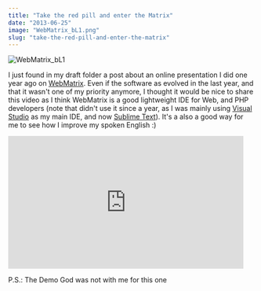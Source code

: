 ```yaml
---
title: "Take the red pill and enter the Matrix"
date: "2013-06-25"
image: "WebMatrix_bL1.png"
slug: "take-the-red-pill-and-enter-the-matrix"
---
```


![WebMatrix_bL1](images/WebMatrix_bL1.png)

I just found in my draft folder a post about an online presentation I did one year ago on [WebMatrix](https://www.microsoft.com/web/webmatrix/). Even if the software as evolved in the last year, and that it wasn't one of my priority anymore, I thought it would be nice to share this video as I think WebMatrix is a good lightweight IDE for Web, and PHP developers (note that didn't use it since a year, as I was mainly using [Visual Studio](https://www.microsoft.com/visualstudio/eng) as my main IDE, and now [Sublime Text](https://www.sublimetext.com/)). It's a also a good way for me to see how I improve my spoken English :)

<iframe width="480" height="270" src="https://www.youtube.com/embed/HjRkYO5nYMQ?feature=oembed" frameborder="0" allowfullscreen></iframe>

P.S.: The Demo God was not with me for this one
